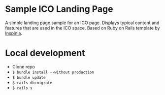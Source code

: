 # Sample ICO Landing Page

A simple landing page sample for an ICO page. Displays typical content and features
that are used in the ICO space. Based on Ruby on Rails template by [Inspinia](https://wrapbootstrap.com/theme/inspinia-responsive-admin-theme-WB0R5L90S).

# Local development

- Clone repo
- ```$ bundle install --without production```
- ```$ bundle update```
- ```$ rails db:migrate```
- ```$ rails s```
